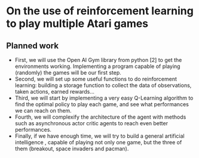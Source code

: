 # On the use of reinforcement learning to play multiple Atari games

## Planned work

- First, we will use the Open AI Gym library from python [2] to get the environments working. Implementing a program capable of playing (randomly) the games will be our first step.
- Second, we will set up some useful functions to do reinforcement learning: building a storage function to collect the data of observations, taken actions, earned rewards...
- Third, we will start by implementing a very easy Q-Learning algorithm to find the optimal policy to play each game, and see what performances we can reach on them.
- Fourth, we will complexify the architecture of the agent with methods such as asynchronous actor critic agents to reach even better performances.
- Finally, if we have enough time, we will try to build a general artificial intelligence , capable of playing not only one game, but the three of them (breakout, space invaders and pacman).
